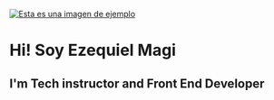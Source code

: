 [![Esta es una imagen de ejemplo](https://i.postimg.cc/4drxsX5j/portada.png)](https://i.postimg.cc/4drxsX5j/portada.png)

# Hi! Soy Ezequiel Magi
## I'm Tech instructor and Front End Developer
